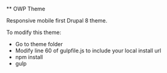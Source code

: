 ** OWP Theme 

Responsive mobile first Drupal 8 theme.

To modify this theme:

- Go to theme folder 
- Modify line 60 of gulpfile.js to include your local install url
- npm install
- gulp
